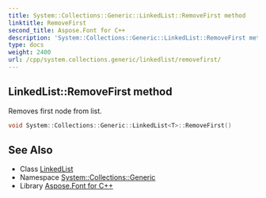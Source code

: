 ```yaml
---
title: System::Collections::Generic::LinkedList::RemoveFirst method
linktitle: RemoveFirst
second_title: Aspose.Font for C++
description: 'System::Collections::Generic::LinkedList::RemoveFirst method. Removes first node from list in C++.'
type: docs
weight: 2400
url: /cpp/system.collections.generic/linkedlist/removefirst/
---
```

## LinkedList::RemoveFirst method


Removes first node from list.

```cpp
void System::Collections::Generic::LinkedList<T>::RemoveFirst()
```


## See Also

* Class [LinkedList](../)
* Namespace [System::Collections::Generic](../../)
* Library [Aspose.Font for C++](../../../)
